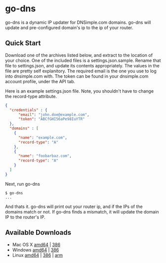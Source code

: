 # go-dns

go-dns is a dynamic IP updater for DNSimple.com domains.  go-dns will update
and pre-configured domain's ip to the ip of your router.

## Quick Start

Download one of the archives listed below, and extract to the location of
your choice.  One of the included files is a settings.json.sample.  Rename
that file to settings.json, and update its contents appropriately.  The
values in the file are pretty self explanitory.  The required email is
the one you use to log into dnsimple.com with.  The token can be found
in your dnsimple.com account profile, under the API tab.

Here is an example settings.json file.  Note, you shouldn't have to change
the record-type attribute.
```json
{
  "credentials" : {
      "email": "john.doe@example.com",
      "token": "ABCfGHI56aPe98IuYTR"
  },
  "domains" : [
    {
      "name": "example.com",
      "record-type": "A"
    },
    {
      "name": "foobarbaz.com",
      "record-type": "A"
    }
  ]
}
```

Next, run go-dns

```
$ go-dns
...
```

And thats it.  go-dns will print out your router ip, and if the IPs of
the domains match or not.  If go-dns finds a mismatch, it will update the
domain IP to the router's IP.

## Available Downloads

* Mac OS X [amd64](http://dl.bintray.com/jcarley/go-dns/0.1_darwin_amd64.zip) | [386](http://dl.bintray.com/jcarley/go-dns/0.1_darwin_386.zip)
* Windows [amd64](http://dl.bintray.com/jcarley/go-dns/0.1_windows_amd64.zip) | [386](http://dl.bintray.com/jcarley/go-dns/0.1_windows_386.zip)
* Linux [amd64](http://dl.bintray.com/jcarley/go-dns/0.1_linux_amd64.zip) | [386](http://dl.bintray.com/jcarley/go-dns/0.1_linux_386.zip) | [arm](http://dl.bintray.com/jcarley/go-dns/0.1_linux_arm.zip)
